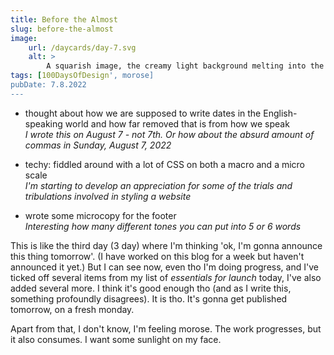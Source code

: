 ```yaml
---
title: Before the Almost
slug: before-the-almost
image:
    url: /daycards/day-7.svg
    alt: >
        A squarish image, the creamy light background melting into the background of the page. A series of concentric blobs using this week's color palette - from outside in: canary yellow, fleshy red, a very dark brown they call old burgundy and in the middle the same creamy color as the background. Text - "Day 7" giant and stretched, hovering like a blimp at the top of the image, behind the blobs. Text - "100 Days of Design", the words neatly stacked in the bottom right corner.
tags: [100DaysOfDesign', morose]
pubDate: 7.8.2022
---
```


-   thought about how we are supposed to write dates in the English-speaking world and how far removed that is from how we speak\
    _I wrote this on August 7 - not 7th. Or how about the absurd amount of commas in Sunday, August 7, 2022_

-   techy: fiddled around with a lot of CSS on both a macro and a micro scale\
    _I'm starting to develop an appreciation for some of the trials and tribulations involved in styling a website_

-   wrote some microcopy for the footer\
    _Interesting how many different tones you can put into 5 or 6 words_

This is like the third day (3 day) where I'm thinking 'ok, I'm gonna announce this thing tomorrow'. (I have worked on this blog for a week but haven't announced it yet.) But I can see now, even tho I'm doing progress, and I've ticked off several items from my list of _essentials for launch_ today, I've also added several more. I think it's good enough tho (and as I write this, something profoundly disagrees). It is tho. It's gonna get published tomorrow, on a fresh monday.

Apart from that, I don't know, I'm feeling morose. The work progresses, but it also consumes. I want some sunlight on my face.
